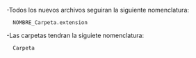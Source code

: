 -Todos los nuevos archivos seguiran la siguiente nomenclatura:

      NOMBRE_Carpeta.extension
			
-Las carpetas tendran la siguiete nomenclatura:

      Carpeta 
